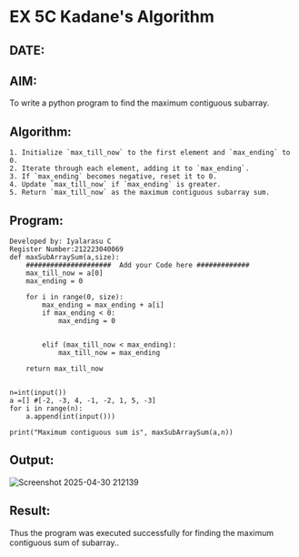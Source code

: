 # EX 5C Kadane's Algorithm
## DATE:
## AIM:
To write a python program to find the maximum contiguous subarray.

## Algorithm:
```
1. Initialize `max_till_now` to the first element and `max_ending` to 0.
2. Iterate through each element, adding it to `max_ending`.
3. If `max_ending` becomes negative, reset it to 0.
4. Update `max_till_now` if `max_ending` is greater.
5. Return `max_till_now` as the maximum contiguous subarray sum.

```

## Program:
```
Developed by: Iyalarasu C
Register Number:212223040069
def maxSubArraySum(a,size):
    #####################  Add your Code here #############
    max_till_now = a[0]
    max_ending = 0
    
    for i in range(0, size):
        max_ending = max_ending + a[i]
        if max_ending < 0:
            max_ending = 0
        
        
        elif (max_till_now < max_ending):
            max_till_now = max_ending
            
    return max_till_now
    
    
n=int(input())  
a =[] #[-2, -3, 4, -1, -2, 1, 5, -3]
for i in range(n):
    a.append(int(input()))
  
print("Maximum contiguous sum is", maxSubArraySum(a,n))
```

## Output:
![Screenshot 2025-04-30 212139](https://github.com/user-attachments/assets/45cf11fa-e479-4fa1-8408-1ddc358a0e62)

## Result:
Thus the program was executed successfully for finding the maximum contiguous sum of subarray..
